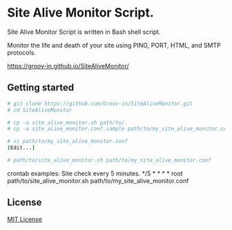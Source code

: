 # Site Alive Monitor Script.

Site Alive Monitor Script is written in Bash shell script.

Monitor the life and death of your site using PING, PORT, HTML, and SMTP protocols.

https://groov-in.github.io/SiteAliveMonitor/

## Getting started

```bash
# git clone https://github.com/Groov-in/SiteAliveMonitor.git
# cd SiteAliveMonitor

# cp -a site_alive_monitor.sh path/to/.
# cp -a site_alive_monitor.conf.sample path/to/my_site_alive_monitor.conf

# vi path/to/my_site_alive_monitor.conf
(Edit...)

# path/to/site_alive_monitor.sh path/to/my_site_alive_monitor.conf
```
crontab examples:
Site check every 5 minutes.
*/5 * * * * root path/to/site_alive_monitor.sh path/to/my_site_alive_monitor.conf

## License
[MIT License](https://github.com/Groov-in/SiteAliveMonitor/blob/main/LICENSE)
